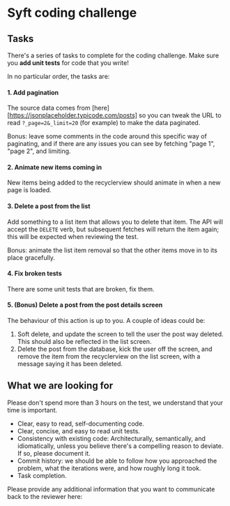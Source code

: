 # Syft coding challenge

## Tasks

There's a series of tasks to complete for the coding challenge.
Make sure you **add unit tests** for code that you write!
 
In no particular order, the tasks are:

#### 1. Add pagination
The source data comes from [here][https://jsonplaceholder.typicode.com/posts] so you can tweak the URL to read `?_page=2&_limit=20` (for example) to make the data paginated.

Bonus: leave some comments in the code around this specific way of paginating, and if there are any issues you can see by fetching "page 1", "page 2", and limiting.

#### 2. Animate new items coming in
New items being added to the recyclerview should animate in when a new page is loaded.

#### 3. Delete a post from the list
Add something to a list item that allows you to delete that item. The API will accept the `DELETE` verb, but subsequent fetches will return the item again; this will be expected when reviewing the test.

Bonus: animate the list item removal so that the other items move in to its place gracefully.

#### 4. Fix broken tests
There are some unit tests that are broken, fix them.

#### 5. (Bonus) Delete a post from the post details screen
The behaviour of this action is up to you. A couple of ideas could be:

1. Soft delete, and update the screen to tell the user the post way deleted. This should also be reflected in the list screen.
2. Delete the post from the database, kick the user off the screen, and remove the item from the recyclerview on the list screen, with a message saying it has been deleted.

## What we are looking for

Please don't spend more than 3 hours on the test, we understand that your time is important.

- Clear, easy to read, self-documenting code.
- Clear, concise, and easy to read unit tests.
- Consistency with existing code: Architecturally, semantically, and idiomatically, unless you believe there's a compelling reason to deviate. If so, please document it.
- Commit history: we should be able to follow how you approached the problem, what the iterations were, and how roughly long it took.
- Task completion.

Please provide any additional information that you want to communicate back to the reviewer here:

